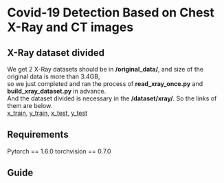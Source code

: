 # Covid-19 Detection Based on Chest X-Ray and CT images
## X-Ray dataset divided
We get 2 X-Ray datasets should be in **/original_data/**, and size of the original data is more than 3.4GB,  
so we just completed and ran the process of **read_xray_once.py** and **build_xray_dataset.py** in advance.  
And the dataset divided is necessary in the **/dataset/xray/**.  So the links of them are below.  
[x_train](https://drive.google.com/file/d/1Vn-Gj1SpOy8buk6fgsSSRp15Ex3JTcTc/view?usp=sharing), 
[y_train](https://drive.google.com/file/d/1FfeVowFy16CYUcTbscGgVwnicd_rl7r5/view?usp=sharing), 
[x_test](https://drive.google.com/file/d/1U92ZMNJUE_Al5rnp6V6gJlLDzyfEesjp/view?usp=sharing), 
[y_test](https://drive.google.com/file/d/13dfXk6oPA017EYRpw5spJ9D635dSlyOU/view?usp=sharing)


## Requirements
Pytorch == 1.6.0
torchvision == 0.7.0


## Guide



